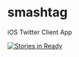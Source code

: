 # smashtag
iOS Twitter Client App

[![Stories in Ready](https://badge.waffle.io/stephenoken/smashtag.png?label=ready&title=Ready)](http://waffle.io/stephenoken/smashtag)
